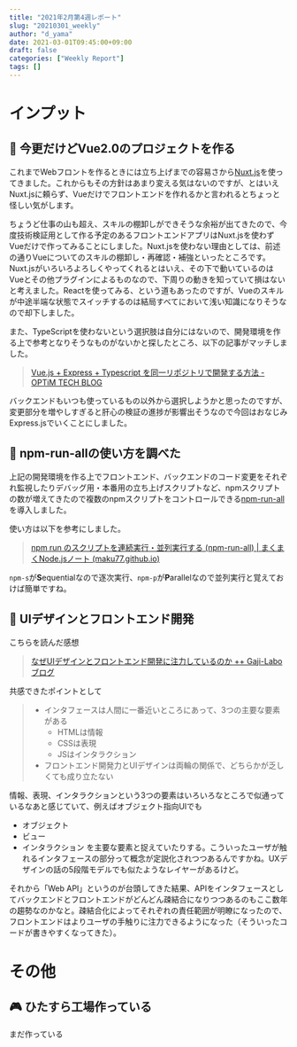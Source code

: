 ```yaml
---
title: "2021年2月第4週レポート"
slug: "20210301_weekly"
author: "d_yama"
date: 2021-03-01T09:45:00+09:00
draft: false
categories: ["Weekly Report"]
tags: []
---
```


# インプット

## 📝 今更だけどVue2.0のプロジェクトを作る

これまでWebフロントを作るときには立ち上げまでの容易さから[Nuxt.js](https://nuxtjs.org/)を使ってきました。これからもその方針はあまり変える気はないのですが、とはいえNuxt.jsに頼らず、Vueだけでフロントエンドを作れるかと言われるとちょっと怪しい気がします。

ちょうど仕事の山も超え、スキルの棚卸しができそうな余裕が出てきたので、今度技術検証用として作る予定のあるフロントエンドアプリはNuxt.jsを使わずVueだけで作ってみることにしました。Nuxt.jsを使わない理由としては、前述の通りVueについてのスキルの棚卸し・再確認・補強といったところです。Nuxt.jsがいろいろよろしくやってくれるとはいえ、その下で動いているのはVueとその他プラグインによるものなので、下周りの動きを知っていて損はないと考えました。Reactを使ってみる、という道もあったのですが、Vueのスキルが中途半端な状態でスイッチするのは結局すべてにおいて浅い知識になりそうなので却下しました。

また、TypeScriptを使わないという選択肢は自分にはないので、開発環境を作る上で参考となりそうなものがないかと探したところ、以下の記事がマッチしました。

> [Vue.js + Express + Typescript を同一リポジトリで開発する方法 - OPTiM TECH BLOG](https://tech-blog.optim.co.jp/entry/2020/08/12/090000)

バックエンドもいつも使っているもの以外から選択しようかと思ったのですが、変更部分を増やしすぎると肝心の検証の進捗が影響出そうなので今回はおなじみExpress.jsでいくことにしました。

## 📝 npm-run-allの使い方を調べた

上記の開発環境を作る上でフロントエンド、バックエンドのコード変更をそれぞれ監視したりデバッグ用・本番用の立ち上げスクリプトなど、npmスクリプトの数が増えてきたので複数のnpmスクリプトをコントロールできる[npm-run-all](https://www.npmjs.com/package/npm-run-all)を導入しました。

使い方は以下を参考にしました。

> [npm run のスクリプトを連続実行・並列実行する (npm-run-all) | まくまくNode.jsノート (maku77.github.io)](https://maku77.github.io/nodejs/npm/npm-run-all.html)

`npm-s`が**S**equentialなので逐次実行、`npm-p`が**P**arallelなので並列実行と覚えておけば簡単ですね。

## 📝 UIデザインとフロントエンド開発

こちらを読んだ感想

>[なぜUIデザインとフロントエンド開発に注力しているのか ++ Gaji-Laboブログ](https://blog.gaji.jp/2021/02/17/6626/)

共感できたポイントとして


> - インタフェースは人間に一番近いところにあって、3つの主要な要素がある
> 	- HTMLは情報
> 	- CSSは表現
> 	- JSはインタラクション
> - フロントエンド開発力とUIデザインは両輪の関係で、どちらかが乏しくても成り立たない

情報、表現、インタラクションという3つの要素はいろいろなところで似通っているなあと感じていて、例えばオブジェクト指向UIでも
-  オブジェクト
-  ビュー
-  インタラクション
を主要な要素と捉えていたりする。こういったユーザが触れるインタフェースの部分って概念が定説化されつつあるんですかね。UXデザインの話の5段階モデルでも似たようなレイヤーがあるけど。

それから「Web API」というのが台頭してきた結果、APIをインタフェースとしてバックエンドとフロントエンドがどんどん疎結合になりつつあるのもここ数年の趨勢なのかなと。疎結合化によってそれぞれの責任範囲が明瞭になったので、フロントエンドはよりユーザの手触りに注力できるようになった（そういったコードが書きやすくなってきた）。

# その他

## 🎮 ひたすら工場作っている

まだ作っている